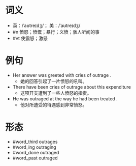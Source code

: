 # 词义
- 英：/ˈaʊtreɪdʒ/； 美：/ˈaʊtreɪdʒ/
- #n 愤怒；愤慨；暴行；义愤；骇人听闻的事
- #vt 使震怒；激怒
# 例句
- Her answer was greeted with cries of outrage .
	- 她的回答引起了一片愤怒的吼叫。
- There have been cries of outrage about this expenditure
	- 这项开支遭到了一些人愤怒的指责。
- He was outraged at the way he had been treated .
	- 他对所遭受的待遇感到非常愤怒。
# 形态
- #word_third outrages
- #word_ing outraging
- #word_done outraged
- #word_past outraged

